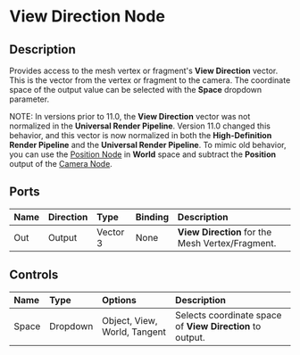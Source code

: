 # View Direction Node

## Description

Provides access to the mesh vertex or fragment's **View Direction** vector. This is the vector from the vertex or fragment to the camera. The coordinate space of the output value can be selected with the **Space** dropdown parameter.

NOTE: In versions prior to 11.0, the **View Direction** vector was not normalized in the **Universal Render Pipeline**. Version 11.0 changed this behavior, and this vector is now normalized in both the **High-Definition Render Pipeline** and the **Universal Render Pipeline**. To mimic old behavior, you can use the [Position Node](Position-Node.md) in **World** space and subtract the **Position** output of the [Camera Node](Camera-Node.md).

## Ports

| Name        | Direction           | Type  | Binding | Description |
|:------------ |:-------------|:-----|:---|:---|
| Out | Output      |    Vector 3 | None | **View Direction** for the Mesh Vertex/Fragment. |

## Controls

| Name        | Type           | Options  | Description |
|:------------ |:-------------|:-----|:---|
| Space | Dropdown | Object, View, World, Tangent | Selects coordinate space of **View Direction** to output. |
